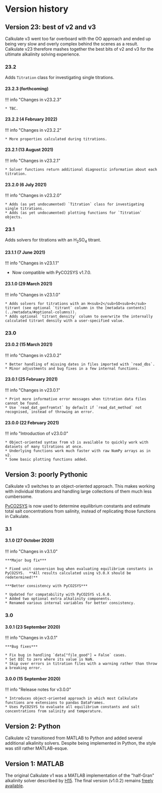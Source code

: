 # Version history

## Version 23: best of v2 and v3

Calkulate v3 went too far overboard with the OO approach and ended up being very slow and overly complex behind the scenes as a result.  Calkulate v23 therefore mashes together the best bits of v2 and v3 for the ultimate alkalinity solving experience.

### 23.2

Adds `Titration` class for investigating single titrations.

#### 23.2.3 (forthcoming)

!!! info "Changes in v23.2.3"

    * TBC.

#### 23.2.2 (4 February 2022)

!!! info "Changes in v23.2.2"

    * More properties calculated during titrations.

#### 23.2.1 (13 August 2021)

!!! info "Changes in v23.2.1"

    * Solver functions return additional diagnostic information about each titration.

#### 23.2.0 (6 July 2021)

!!! info "Changes in v23.2.0"

    * Adds (as yet undocumented) `Titration` class for investigating single titrations.
    * Adds (as yet undocumented) plotting functions for `Titration` objects.

### 23.1

Adds solvers for titrations with an H<sub>2</sub>SO<sub>4</sub> titrant.

#### 23.1.1 (7 June 2021)

!!! info "Changes in v23.1.1"

   * Now compatible with PyCO2SYS v1.7.0.

#### 23.1.0 (29 March 2021)

!!! info "Changes in v23.1.0"

    * Adds solvers for titrations with an H<sub>2</sub>SO<sub>4</sub> titrant (see optional `titrant` column in the [metadata contents](../metadata/#optional-columns)).
    * Adds optional `titrant_density` column to overwrite the internally calculated titrant density with a user-specified value.

### 23.0

#### 23.0.2 (15 March 2021)

!!! info "Changes in v23.0.2"

    * Better handling of missing dates in files imported with `read_dbs`.
    * Minor adjustments and bug fixes in a few internal functions.

#### 23.0.1 (25 February 2021)

!!! info "Changes in v23.0.1"

    * Print more informative error messages when titration data files cannot be found.
    * Use `read_dat_genfromtxt` by default if `read_dat_method` not recognised, instead of throwing an error.

#### 23.0.0 (22 February 2021)

!!! info "Introduction of v23.0.0"

    * Object-oriented syntax from v3 is available to quickly work with datasets of many titrations at once.
    * Underlying functions work much faster with raw NumPy arrays as in v2.
    * Some basic plotting functions added.

## Version 3: poorly Pythonic

Calkulate v3 switches to an object-oriented approach.  This makes working with individual titrations and handling large collections of them much less cumbersome.

[PyCO2SYS](https://PyCO2SYS.rtfd.io) is now used to determine equilibrium constants and estimate total salt concentrations from salinity, instead of replicating those functions in Calkulate.

### 3.1

#### 3.1.0 (27 October 2020)

!!! info "Changes in v3.1.0"

    ***Major bug fix***

    * Fixed unit conversion bug when evaluating equilibrium constants in PyCO2SYS.  **All results calculated using v3.0.X should be redetermined!**

    ***Better consistency with PyCO2SYS***

    * Updated for compatability with PyCO2SYS v1.6.0.
    * Added two optional extra alkalinity components.
    * Renamed various internal variables for better consistency.

### 3.0

#### 3.0.1 (23 September 2020)

!!! info "Changes in v3.0.1"

    ***Bug fixes***

    * Fix bug in handling `data["file_good"] = False` cases.
    * Set DIC to zero where its value is NaN.
    * Skip over errors in titration files with a warning rather than throw a breaking error.

#### 3.0.0 (15 September 2020)

!!! info "Release notes for v3.0.0"

    * Introduces object-oriented approach in which most Calkulate functions are extensions to pandas DataFrames.
    * Uses PyCO2SYS to evaluate all equilibrium constants and salt concentrations from salinity and temperature.

## Version 2: Python

Calkulate v2 transitioned from MATLAB to Python and added several additional alkalinity solvers.  Despite being implemented in Python, the style was still rather MATLAB-esque.

## Version 1: MATLAB

The original Calkulate v1 was a MATLAB implementation of the "half-Gran" alkalinity solver described by [H15](../references/#h). The final version (v1.0.2) remains [freely available](https://github.com/mvdh7/calkulate/tree/1.0.2).
